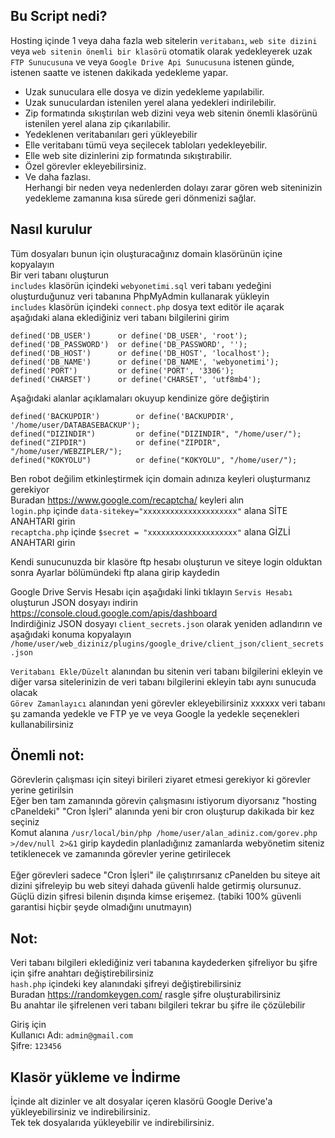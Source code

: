 ## Bu Script nedi?<br />
Hosting içinde 1 veya daha fazla web sitelerin `veritabanı`, `web site dizini` veya `web sitenin önemli bir klasörü` otomatik olarak yedekleyerek uzak `FTP Sunucusuna` ve veya `Google Drive Api Sunucusuna` istenen günde, istenen saatte ve istenen dakikada yedekleme yapar.<br />
* Uzak sunuculara elle dosya ve dizin yedekleme yapılabilir.<br />
* Uzak sunuculardan istenilen yerel alana yedekleri indirilebilir.<br />
* Zip formatında sıkıştırılan web dizini veya web sitenin önemli klasörünü istenilen yerel alana zip çıkarılabilir.<br />
* Yedeklenen veritabanıları geri yükleyebilir<br />
* Elle veritabanı tümü veya seçilecek tabloları yedekleyebilir.<br />
* Elle web site dizinlerini zip formatında sıkıştırabilir.<br />
* Özel görevler ekleyebilirsiniz.<br />
* Ve daha fazlası.<br />
Herhangi bir neden veya nedenlerden dolayı zarar gören web siteninizin yedekleme zamanına kısa sürede geri dönmenizi sağlar.<br />

## Nasıl kurulur<br />
Tüm dosyaları bunun için oluşturacağınız domain klasörünün içine kopyalayın<br />
Bir veri tabanı oluşturun<br />
`includes` klasörün içindeki `webyonetimi.sql` veri tabanı yedeğini oluşturduğunuz veri tabanına PhpMyAdmin kullanarak yükleyin<br />
`includes` klasörün içindeki `connect.php` dosya text editör ile açarak aşağıdaki alana eklediğiniz veri tabanı bilgilerini girim<br />

    defined('DB_USER')      or define('DB_USER', 'root');
    defined('DB_PASSWORD')  or define('DB_PASSWORD', '');
    defined('DB_HOST')      or define('DB_HOST', 'localhost');
    defined('DB_NAME')      or define('DB_NAME', 'webyonetimi');
    defined('PORT')         or define('PORT', '3306');
    defined('CHARSET')      or define('CHARSET', 'utf8mb4');

Aşağıdaki alanlar açıklamaları okuyup kendinize göre değiştirin<br />

    defined('BACKUPDIR')        or define('BACKUPDIR', '/home/user/DATABASEBACKUP');
    defined("DIZINDIR")         or define("DIZINDIR", "/home/user/");
    defined("ZIPDIR")           or define("ZIPDIR", "/home/user/WEBZIPLER/");
    defined("KOKYOLU")          or define("KOKYOLU", "/home/user/");

Ben robot değilim etkinleştirmek için domain adınıza keyleri oluşturmanız gerekiyor<br />
Buradan https://www.google.com/recaptcha/ keyleri alın<br />
`login.php` içinde `data-sitekey="xxxxxxxxxxxxxxxxxxxxx"` alana SİTE ANAHTARI girin<br />
`recaptcha.php` içinde `$secret = "xxxxxxxxxxxxxxxxxxxx"` alana GİZLİ ANAHTARI girin<br />

Kendi sunucunuzda bir klasöre ftp hesabı oluşturun ve siteye login olduktan sonra Ayarlar bölümündeki ftp alana girip kaydedin<br />

Google Drive Servis Hesabı için aşağıdaki linki tıklayın `Servis Hesabı` oluşturun JSON dosyayı indirin<br />
https://console.cloud.google.com/apis/dashboard<br />
Indirdiğiniz JSON dosyayı `client_secrets.json` olarak yeniden adlandırın ve aşağıdaki konuma kopyalayın<br />
`/home/user/web_diziniz/plugins/google_drive/client_json/client_secrets.json`<br />

`Veritabanı Ekle/Düzelt` alanından bu sitenin veri tabanı bilgilerini ekleyin ve diğer varsa sitelerinizin de veri tabanı bilgilerini ekleyin tabı aynı sunucuda olacak<br />
`Görev Zamanlayıcı` alanından yeni görevler ekleyebilirsiniz xxxxxx veri tabanı şu zamanda yedekle ve FTP ye ve veya Google la yedekle seçenekleri kullanabilirsiniz<br />

## Önemli not:<br />
Görevlerin çalışması için siteyi birileri ziyaret etmesi gerekiyor ki görevler yerine getirilsin<br />
Eğer ben tam zamanında görevin çalışmasını istiyorum diyorsanız "hosting cPaneldeki" "Cron İşleri" alanında yeni bir cron oluşturup dakikada bir kez seçiniz<br />
Komut alanına `/usr/local/bin/php /home/user/alan_adiniz.com/gorev.php >/dev/null 2>&1` girip kaydedin planladığınız zamanlarda webyönetim siteniz tetiklenecek ve zamanında görevler yerine getirilecek<br /><br />
Eğer görevleri sadece "Cron İşleri" ile çalıştırırsanız cPanelden bu siteye ait dizini şifreleyip bu web siteyi dahada güvenli halde getirmiş olursunuz. Güçlü dizin şifresi bilenin dışında kimse erişemez. (tabiki 100% güvenli garantisi hiçbir şeyde olmadığını unutmayın)<br />

## Not:<br />
Veri tabanı bilgileri eklediğiniz veri tabanına kaydederken şifreliyor bu şifre için şifre anahtarı değiştirebilirsiniz<br />
`hash.php` içindeki key alanındaki şifreyi değiştirebilirsiniz<br />
Buradan https://randomkeygen.com/ rasgle şifre oluşturabilirsiniz<br />
Bu anahtar ile şifrelenen veri tabanı bilgileri tekrar bu şifre ile çözülebilir<br />

Giriş için<br />
Kullanıcı Adı: `admin@gmail.com`<br />
Şifre: `123456`<br />

## Klasör yükleme ve İndirme<br />
İçinde alt dizinler ve alt dosyalar içeren klasörü Google Derive'a yükleyebilirsiniz ve indirebilirsiniz.<br />
Tek tek dosyalarıda yükleyebilir ve indirebilirsiniz.
